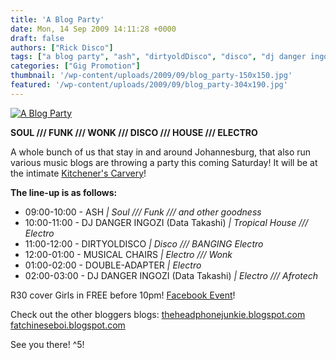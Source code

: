 ```yaml
---
title: 'A Blog Party'
date: Mon, 14 Sep 2009 14:11:28 +0000
draft: false
authors: ["Rick Disco"]
tags: ["a blog party", "ash", "dirtyoldDisco", "disco", "dj danger ingozi", "double-adapter", "electro", "funk", "house", "johannesburg", "kitcheners carvery", "musical chairs", "soul", "wonk"]
categories: ["Gig Promotion"]
thumbnail: '/wp-content/uploads/2009/09/blog_party-150x150.jpg'
featured: '/wp-content/uploads/2009/09/blog_party-304x190.jpg'
---
```


[![A Blog Party](/wp-content/uploads/2009/09/blog_party.jpg "A Blog Party")](/wp-content/uploads/2009/09/blog_party.jpg)

**SOUL /// FUNK /// WONK /// DISCO /// HOUSE /// ELECTRO**

A whole bunch of us that stay in and around Johannesburg, that also run various music blogs are throwing a party this coming Saturday! It will be at the intimate [Kitchener's Carvery](/events/?location_id=7 "Kitchener's Carvery")!

**The line-up is as follows:**

*   09:00-10:00 - ASH _| Soul /// Funk /// and other goodness_
*   10:00-11:00 - DJ DANGER INGOZI (Data Takashi) _| Tropical House /// Electro_
*   11:00-12:00 - DIRTYOLDISCO _| Disco /// BANGING Electro_
*   12:00-01:00 - MUSICAL CHAIRS _| Electro /// Wonk_
*   01:00-02:00 - DOUBLE-ADAPTER _| Electro_
*   02:00-03:00 - DJ DANGER INGOZI (Data Takashi) _| Electro /// Afrotech_

R30 cover Girls in FREE before 10pm! [Facebook Event](http://www.facebook.com/event.php?eid=131918284932 "Facebook Event")!

Check out the other bloggers blogs: [theheadphonejunkie.blogspot.com](http://theheadphonejunkie.blogspot.com/ "The Headphone Junkie") [fatchineseboi.blogspot.com](http://fatchineseboi.blogspot.com/ "FatChinesBoi")

See you there! ^5!